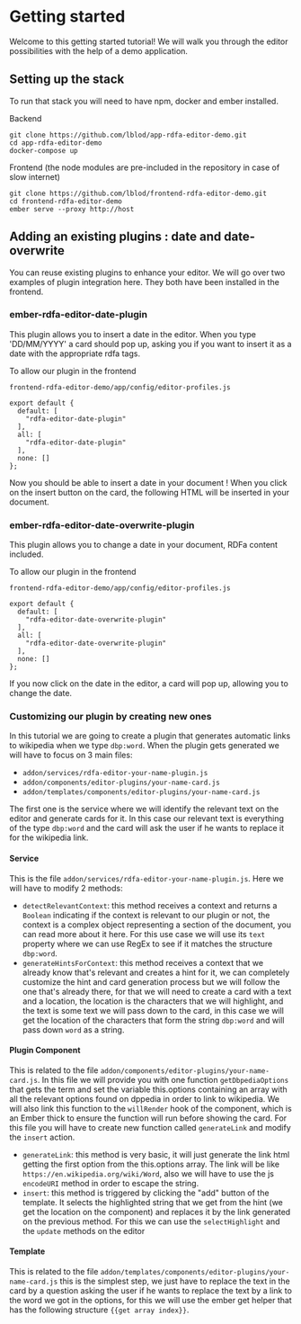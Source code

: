 # Getting started
    
Welcome to this getting started tutorial! We will walk you through the editor possibilities 
with the help of a demo application. 

## Setting up the stack

To run that stack you will need to have npm, docker and ember installed.

Backend

    git clone https://github.com/lblod/app-rdfa-editor-demo.git
    cd app-rdfa-editor-demo
    docker-compose up

Frontend (the node modules are pre-included in the repository in case of slow internet)

    git clone https://github.com/lblod/frontend-rdfa-editor-demo.git
    cd frontend-rdfa-editor-demo
    ember serve --proxy http://host


## Adding an existing plugins : date and date-overwrite

You can reuse existing plugins to enhance your editor. We will go over two examples of plugin integration here.
They both have been installed in the frontend.

### ember-rdfa-editor-date-plugin

This plugin allows you to insert a date in the editor. When you type 'DD/MM/YYYY' a card should pop up, 
asking you if you want to insert it as a date with the appropriate rdfa tags.

To allow our plugin in the frontend

    frontend-rdfa-editor-demo/app/config/editor-profiles.js

    export default {
      default: [
        "rdfa-editor-date-plugin"
      ],
      all: [
        "rdfa-editor-date-plugin"
      ],
      none: []
    };

Now you should be able to insert a date in your document ! When you click on the insert button on the card, the 
following HTML will be inserted in your document.


### ember-rdfa-editor-date-overwrite-plugin

This plugin allows you to change a date in your document, RDFa content included.

To allow our plugin in the frontend

    frontend-rdfa-editor-demo/app/config/editor-profiles.js

    export default {
      default: [
        "rdfa-editor-date-overwrite-plugin"
      ],
      all: [
        "rdfa-editor-date-overwrite-plugin"
      ],
      none: []
    };

If you now click on the date in the editor, a card will pop up, allowing you to change the date.

### Customizing our plugin by creating new ones

In this tutorial we are going to create a plugin that generates automatic links to wikipedia when we type `dbp:word`. When the plugin gets generated we will have to focus on 3 main files:
- `addon/services/rdfa-editor-your-name-plugin.js`
- `addon/components/editor-plugins/your-name-card.js`
- `addon/templates/components/editor-plugins/your-name-card.js`

The first one is the service where we will identify the relevant text on the editor and generate cards for it. In this case our relevant text is everything of the type `dbp:word` and the card will ask the user if he wants to replace it for the wikipedia link.

#### Service

This is the file `addon/services/rdfa-editor-your-name-plugin.js`. Here we will have to modify 2 methods:
- `detectRelevantContext`: this method receives a context and returns a `Boolean` indicating if the context is relevant to our plugin or not, the context is a complex object representing a section of the document, you can read more about it here. For this use case we will use its `text` property where we can use RegEx to see if it matches the structure `dbp:word`.
- `generateHintsForContext`: this method receives a context that we already know that's relevant and creates a hint for it, we can completely customize the hint and card generation process but we will follow the one that's already there, for that we will need to create a card with a text and a location, the location is the characters that we will highlight, and the text is some text we will pass down to the card, in this case we will get the location of the characters that form the string `dbp:word` and will pass down `word` as a string.

#### Plugin Component

This is related to the file `addon/components/editor-plugins/your-name-card.js`. In this file we will provide you with one function `getDbpediaOptions` that gets the term and set the variable this.options containing an array with all the relevant options found on dppedia in order to link to wikipedia. We will also link this function to the `willRender` hook of the component, which is an Ember thick to ensure the function will run before showing the card.
For this file you will have to create new function called `generateLink` and modify the `insert` action.
- `generateLink`: this method is very basic, it will just generate the link html getting the first option from the this.options array. The link will be like `https://en.wikipedia.org/wiki/Word`, also we will have to use the js `encodeURI` method in order to escape the string.
- `insert`: this method is triggered by clicking the "add" button of the template. It selects the highlighted string that we get from the hint (we get the location on the component) and replaces it by the link generated on the previous method. For this we can use the `selectHighlight` and the `update` methods on the editor

#### Template

This is related to the file `addon/templates/components/editor-plugins/your-name-card.js` this is the simplest step, we just have to replace the text in the card by a question asking the user if he wants to replace the text by a link to the word we got in the options, for this we will use the ember get helper that has the following structure `{{get array index}}`.

